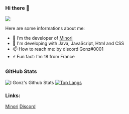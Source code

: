 ### Hi there 👋
<p align="left">
  <img src="https://media0.giphy.com/media/LW5vBvAb48Oe9OoEKT/giphy.gif" />
</p>

Here are some informations about me:

- 🔭 I’m the developer of [Minori](https://minoribot.eu/)
- 💬 I'm developing with Java, JavaScript, Html and CSS
- 📫 How to reach me: by discord Gonz#0001
- ⚡ Fun fact: I'm 18 from France


### GitHub Stats
![I Gonz's Github Stats](https://github-readme-stats.vercel.app/api?username=gonzyui&show_icons=true&theme=monokai)
[![Top Langs](https://github-readme-stats.vercel.app/api/top-langs/?username=gonzyui&layout=compact&show_icons=true&theme=monokai)](https://github.com/gonzyui)


### Links:
[Minori](https://minoribot.eu/)
[Discord](https://discord.bio/p/gonzyui)
